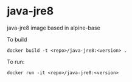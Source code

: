 java-jre8
=========

java-jre8 image based in alpine-base

To build

```
docker build -t <repo>/java-jre8:<version> .
```

To run:

```
docker run -it <repo>/java-jre8:<version> 
```

